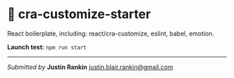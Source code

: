 # 📒 **cra-customize-starter**

React boilerplate, including: react/cra-customize, eslint, babel, emotion.

**Launch test:**
`npm run start`

---

*Submitted by* **Justin Rankin**
[justin.blair.rankin@gmail.com](justin.blair.rankin@gmail.com)